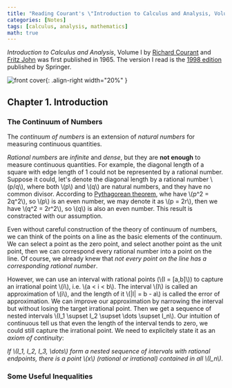 ```yaml
---
title: "Reading Courant's \"Introduction to Calculus and Analysis, Volume I\""
categories: [Notes]
tags: [calculus, analysis, mathematics]
math: true
---
```


*Introduction to Calculus and Analysis*, Volume I by [Richard Courant](https://en.wikipedia.org/wiki/Richard_Courant) and [Fritz John](https://en.wikipedia.org/wiki/Fritz_John) was first published in 1965. The version I read is the [1998 edition](https://www.springer.com/gp/book/9783540650584) published by Springer.

![front cover](https://images.springer.com/sgw/books/medium/9783540650584.jpg){: .align-right width="20%" }

## Chapter 1. Introduction

### The Continuum of Numbers

The *continuum of numbers* is an extension of *natural numbers* for measuring continuous quantities.

*Rational numbers* are *infinite* and *dense*, but they are **not enough** to measure continuous quantities. For example, the diagonal length of a square with edge length of 1 could not be represented by a rational number. Suppose it could, let's denote the diagonal length by a rational number \\\(p/q\\\), where both \\\(p\\\) and \\\(q\\\) are natural numbers, and they have no common divisor. According to [Pythagorean theorem](https://en.wikipedia.org/wiki/Pythagorean_theorem), whe have \\\(p^2 = 2q^2\\\), so \\\(p\\\) is an even number, we may denote it as \\\(p = 2r\\\), then we have \\\(q^2 = 2r^2\\\), so \\\(q\\\) is also an even number. This result is constracted with our assumption.

Even without careful construction of the theory of continuum of numbers, we can think of the points on a line as the basic elements of the continuum. We can select a point as the zero point, and select another point as the unit point, then we can correspond every rational number into a point on the line. Of course, we already knew that *not every point on the line has a corresponding rational number*. 

However, we can use an interval with rational points (\\\(I = [a,b]\\\)) to capture an irrational point \\\(i\\\), i.e. \\\(a < i < b\\\). The interval \\\(I\\\) is called an approximation of \\\(i\\\), and the length of it \\\(\|I\| = b - a\\\) is called the error of approximation. We can improve our approximation by narrowing the interval but without losing the target irrational point. Then we get a sequence of nested intervals \\\(I_1 \supset I_2 \supset \dots \supset I_n\\\). Our intuition of continuous tell us that even the length of the interval tends to zero, we could still capture the irrational point. We need to explicitely state it as an *axiom of continuity*:

*If \\\(I_1, I_2, I_3, \dots\\\) form a nested sequence of intervals with rational endpoints, there is a point \\\(x\\\) (rational or irrational) contained in all \\\(I_n\\\).*

### Some Useful Inequalities
